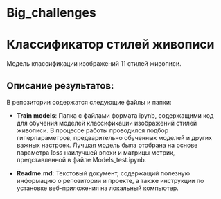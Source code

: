# Big_challenges
# Классификатор стилей живописи

Модель классификации изображений 11 стилей живописи.

## Описание результатов:

В репозитории содержатся следующие файлы и папки:

- **Train models**: Папка с файлами формата ipynb, содержащими код для обучения моделей классификации изображений стилей живописи. В процессе работы проводился подбор гиперпараметров, предварительно обученных моделей и других важных настроек. Лучшая модель была отобрана на основе параметра loss наилучшей эпохи и матрицы метрик, представленной в файле Models_test.ipynb.

- **Readme.md**: Текстовый документ, содержащий полезную информацию о репозитории и проекте, а также инструкции по установке веб-приложения на локальный компьютер.
